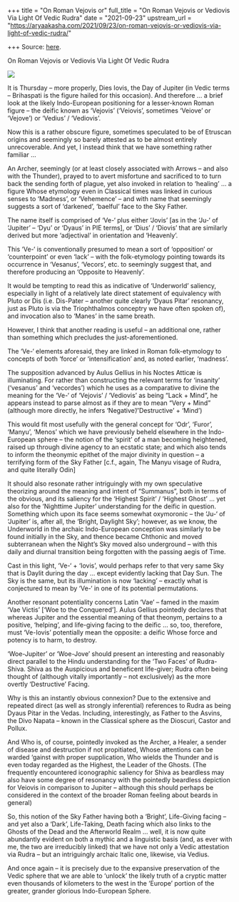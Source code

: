 +++
title = "On Roman Vejovis or"
full_title = "On Roman Vejovis or Vediovis Via Light Of Vedic Rudra"
date = "2021-09-23"
upstream_url = "https://aryaakasha.com/2021/09/23/on-roman-vejovis-or-vediovis-via-light-of-vedic-rudra/"

+++
Source: [here](https://aryaakasha.com/2021/09/23/on-roman-vejovis-or-vediovis-via-light-of-vedic-rudra/).

On Roman Vejovis or Vediovis Via Light Of Vedic Rudra

![](https://aryaakasha.files.wordpress.com/2021/09/veiovis_giove_bronzo_i_secolo_dc._ca._da_montrazzano_02.jpg?w=669)

It is Thursday – more properly, Dies Iovis, the Day of Jupiter (in Vedic
terms – Brihaspati is the figure hailed for this occasion). And
therefore … a brief look at the likely Indo-European positioning for a
lesser-known Roman figure – the deific known as ‘Vejovis’ (‘Veiovis’,
sometimes ‘Veiove’ or ‘Vejove’) or ‘Vedius’ / ‘Vediovis’.

Now this is a rather obscure figure, sometimes speculated to be of
Etruscan origins and seemingly so barely attested as to be almost
entirely unrecoverable. And yet, I instead think that we have something
rather familiar …

An Archer, seemingly (or at least closely associated with Arrows – and
also with the Thunder), prayed to to avert misfortune and sacrificed to
to turn back the sending forth of plague, yet also invoked in relation
to ‘healing’ … a figure Whose etymology even in Classical times was
linked in curious senses to ‘Madness’, or ‘Vehemence’ – and with name
that seemingly suggests a sort of ‘darkened’, ‘baelful’ face to the Sky
Father.

The name itself is comprised of ‘Ve-‘ plus either ‘Jovis’ \[as in the
‘Ju-‘ of ‘Jupiter’ – ‘Dyu’ or ‘Dyaus’ in PIE terms\], or ‘Dius’ /
‘Diovis’ that are similarly derived but more ‘adjectival’ in orientation
and ‘Heavenly’.

This ‘Ve-‘ is conventionally presumed to mean a sort of ‘opposition’ or
‘counterpoint’ or even ‘lack’ – with the folk-etymology pointing towards
its occurrence in ‘Vesanus’, ‘Vecors’, etc. to seemingly suggest that,
and therefore producing an ‘Opposite to Heavenly’.

It would be tempting to read this as indicative of ‘Underworld’
saliency, especially in light of a relatively late direct statement of
equivalency with Pluto or Dis (i.e. Dis-Pater – another quite clearly
‘Dyaus Pitar’ resonancy, just as Pluto is via the Triophthalmos
conceptry we have often spoken of), and invocation also to ‘Manes’ in
the same breath.

However, I think that another reading is useful – an additional one,
rather than something which precludes the just-aforementioned.  
  
The ‘Ve-‘ elements aforesaid, they are linked in Roman folk-etymology to
concepts of both ‘force’ or ‘intensification’ and, as noted earlier,
‘madness’.

The supposition advanced by Aulus Gellius in his Noctes Atticæ is
illuminating. For rather than constructing the relevant terms for
‘insanity’ (‘vesanus’ and ‘vecordes’) which he uses as a comparative to
divine the meaning for the ‘Ve-‘ of ‘Vejovis’ / ‘Vediovis’ as being
“Lack + Mind”, he appears instead to parse almost as if they are to mean
“Very + Mind” (although more directly, he infers
‘Negative’/’Destructive’ + ‘Mind’)

This would fit most usefully with the general concept for ‘Odr’,
‘Furor’, ‘Manyu’, ‘Menos’ which we have previously beheld elsewhere in
the Indo-European sphere – the notion of the ‘spirit’ of a man becoming
heightened, raised up through divine agency to an ecstatic state; and
which also tends to inform the theonymic epithet of the major divinity
in question – a terrifying form of the Sky Father \[c.f., again, The
Manyu visage of Rudra, and quite literally Odin\]

It should also resonate rather intriguingly with my own speculative
theorizing around the meaning and intent of “Summanus”, both in terms of
the obvious, and its saliency for the ‘Highest Spirit’ / ‘Highest Ghost’
… yet also for the ‘Nighttime Jupiter’ understanding for the deific in
question. Something which upon its face seems somewhat oxymoronic – the
‘Ju-‘ of ‘Jupiter’ is, after all, the ‘Bright, Daylight Sky’; however,
as we know, the Underworld in the archaic Indo-European conception was
similarly to be found initially in the Sky, and thence became Chthonic
and moved subterranean when the Night’s Sky moved also underground –
with this daily and diurnal transition being forgotten with the passing
aegis of Time.

Cast in this light, ‘Ve-‘ + ‘Iovis’, would perhaps refer to that very
same Sky that is Daylit during the day … except evidently lacking that
Day Sun. The Sky is the same, but its illumination is now ‘lacking’ –
exactly what is conjectured to mean by ‘Ve-‘ in one of its potential
permutations.

Another resonant potentiality concerns Latin ‘Vae’ – famed in the maxim
‘Vae Victis’ \[‘Woe to the Conquered’\]. Aulus Gellius pointedly
declares that whereas Jupiter and the essential meaning of that theonym,
pertains to a positive, ‘helping’, and life-giving facing to the deific
… so, too, therefore, must ‘Ve-Iovis’ potentially mean the opposite: a
deific Whose force and potency is to harm, to destroy.

‘Woe-Jupiter’ or ‘Woe-Jove’ should present an interesting and reasonably
direct parallel to the Hindu understanding for the ‘Two Faces’ of
Rudra-Shiva. Shiva as the Auspicious and beneficent life-giver; Rudra
often being thought of (although vitally importantly – not exclusively)
as the more overtly ‘Destructive’ Facing.

Why is this an instantly obvious connexion? Due to the extensive and
repeated direct (as well as strongly inferential) references to Rudra as
being Dyaus Pitar in the Vedas. Including, interestingly, as Father to
the Asvins, the Divo Napata – known in the Classical sphere as the
Dioscuri, Castor and Pollux.

And Who is, of course, pointedly invoked as the Archer, a Healer, a
sender of disease and destruction if not propitiated, Whose attentions
can be warded ‘gainst with proper supplication, Who wields the Thunder
and is even today regarded as the Highest, the Leader of the Ghosts.
(The frequently encountered iconographic saliency for Shiva as beardless
may also have some degree of resonancy with the pointedly beardless
depiction for Veiovis in comparison to Jupiter – although this should
perhaps be considered in the context of the broader Roman feeling about
beards in general)

So, this notion of the Sky Father having both a ‘Bright’, Life-Giving
facing – and yet also a ‘Dark’, Life-Taking, Death facing which also
links to the Ghosts of the Dead and the Afterworld Realm … well, it is
now quite abundantly evident on both a mythic and a linguistic basis
(and, as ever with me, the two are irreducibly linked) that we have not
only a Vedic attestation via Rudra – but an intriguingly archaic Italic
one, likewise, via Vedius.

And once again – it is precisely due to the expansive preservation of
the Vedic sphere that we are able to ‘unlock’ the likely truth of a
cryptic matter even thousands of kilometers to the west in the ‘Europe’
portion of the greater, grander glorious Indo-European Sphere.
